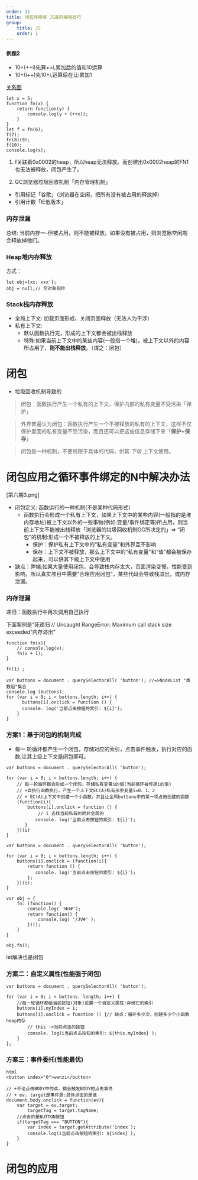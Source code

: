 ```yaml
---
order: 11
title: 闭包作用域 JS高阶编程技巧
group:
    title: JS
    order: 1
---
```


#### 例题2
* 10+(++i)先算++i,累加后的值和10运算
* 10+(i++)先10+i,运算后在让i累加1

[关系图](20201206/3.png)   

```
let x = 5;
function fn(x) {
    return function(y) {
        console.log(y + (++x));
    }
}
let f = fn(6);
f(7);
fn(8)(9);
f(10);
console.log(x);
```

1. f关联着0x0002的heap，所以heap无法释放。而创建出0x0002heap的FN1也无法被释放，闭包产生了。

1. GC浏览器垃圾回收机制「内存管理机制」
+ 引用标记「谷歌」（浏览器在空闲，把所有没有被占用的释放掉）
+ 引用计数「IE低版本」

### 内存泄漏
总结: 当前内存一-但被占用，则不能被释放。如果没有被占用，则浏览器空闲期会释放掉他们。

### Heap堆内存释放
方式：
```
let obj={xx: xxx'};
obj = null;// 空对象指针
```

### Stack栈内存释放
+ 全局上下文: 加载页面形成、关闭页面释放（无法人为干涉）
+ 私有上下文:
  + 默认函数执行完，形成的上下文都会被出栈释放
  + 特殊:如果当前上下文中的某些内容(一般指一个堆)，被上下文以外的内容所占用了，**则不能出栈释放**。（谓之：闭包）

# 闭包

* 垃圾回收机制导致的

>闭包：函数执行产生一个私有的上下文，保护内部的私有变量不受污染「保护」  

>外界普遍认为闭包：函数执行产生一个不被释放的私有的上下文，这样不仅保护里面的私有变量不受污染，而且还可以把这些信息存储下来「**保护+保存**」

>闭包是一种机制，不要局限于具体的代码，供其 _下级_ 上下文使用。

# 闭包应用之循环事件绑定的N中解决办法

[第六期3.png]

* 闭包定义: 函数运行的一种机制(不是某种代码形式)
  + 函数执行会形成一个私有上下文，如果上下文中的某些内容(一般指的是堆内存地址)被上下文以外的一些事物(例如:变量/事件绑定等)所占用，则当前上下文不能被出栈释放「浏览器的垃圾回收机制GC所决定的」=> “闭包"的机制:形成一个不被释放的上下文。
    + 保护：保护私有上下文中的“私有变量”和外界互不影响
    + 保存：上下文不被释放，那么上下文中的“私有变量"和“值”都会被保存起来，可以供其下级上下文中使用
* 缺点：弊端:如果大量使用闭包，会导致栈内存太大，页面渲染变慢，性能受到影响，所以真实项目中需要“合理应用闭包”，某些代码会导致栈溢出，或内存泄漏。

### 内存泄漏
递归：函数执行中再次调用自己执行

下面案例是“死递归 // Uncaught RangeError: Maximum call stack size exceeded“内存溢出”
```
function fn(x){
    // console.log(x);
    fn(x + 1);
}

fn(1) ;
```

```
var buttons = document . querySelectorAll( 'button'); //=>NodeList "类数组"集合
console.log (buttons);
for (var i = 0; i < buttons.length; i++) {
      buttons[i].onclick = function () {
      console. log('当前点击按钮的索引: ${i}');
    }
}

```

### 方案1：基于闭包的机制完成

* 每一 轮循环都产生一个闭包，存储对应的索引，点击事件触发，执行对应的函数,让其上级上下文是闭包即可。

```
var buttons = document . querySelectorAll( 'button');

for (var i = 0; i < buttons.length; i++) {
    // 每一轮循环都会形成一个闭包，存储私有变量i的值(当前循环被传递i的值)
    // +自执行函数执行，产生一个上下文EC(A)私有形参变量i=0、1、2
    // + EC(A)上下文中创建一个小函数，并且让全局buttons中的某一项占用创建的函数
    (function(i){
        buttons[i].onclick = function () {
            // i 去找当前私有的而非全局的
           console. log('当前点击按钮的索引: ${i}');
       }
    })(i)
}
```

```
var buttons = document . querySelectorAll( 'button');

for (var i = 0; i < buttons.length; i++) {
    buttons[i].onclick = (function(i){
        return function () {
           console. log('当前点击按钮的索引: ${i}');
        };
    })(i);
}
```
```
var obj = {
    fn: (function() {
        console.log( 'Hẞ#');
        return function() {
            console.log( '/JV#' );
        })();
    }
}

obj.fn();
```

let解决也是闭包

### 方案二：自定义属性(性能强于闭包)

```
var buttons = document . querySelectorAll( 'button');

for (var i = 0; i < buttons. length; i++) {
    //每一轮循环都给当前按钮(对象)设置一个自定义属性:存储它的索引
    buttons[i].myIndex = i;
    buttons[i].onclick = function () {// 缺点：循环多少次，创建多少个小函数heap内存
        // this ->当前点击的按钮
        console. log(i当前点击按钮的索引: ${this.myIndex} );
    }
};
```

### 方案三：事件委托(性能最优)
```
html
<button index="0">wenzi</button>
```

```
// +不论点击BODY中的谁，都会触发BODY的点击事件
// + ev. target是事件源:具体点击的是谁
document.body.onclick = function(ev){
    var target = ev.target;
        targetTag = target.tagName;
    //点击的是BUTTON按钮 
    if(targetTag === "BUTTON"){
        var index = target.getAttribute('index');
        console.log(i当前点击按钮的索引: ${index} );
    }
}
```


# 闭包的应用

